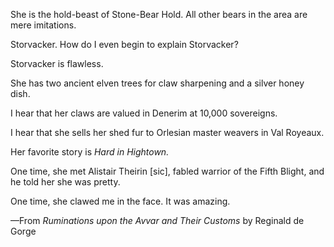 She is the hold-beast of Stone-Bear Hold. All other bears in the area are mere imitations.

Storvacker. How do I even begin to explain Storvacker?

Storvacker is flawless.

She has two ancient elven trees for claw sharpening and a silver honey dish.

I hear that her claws are valued in Denerim at 10,000 sovereigns.

I hear that she sells her shed fur to Orlesian master weavers in Val Royeaux.

Her favorite story is <i> Hard in Hightown. </i>

One time, she met Alistair Theirin [sic], fabled warrior of the Fifth Blight, and he told her she was pretty.

One time, she clawed me in the face. It was amazing.

—From <i> Ruminations upon the Avvar and Their Customs </i> by Reginald de Gorge
